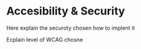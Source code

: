 # Accesibility & Security

Here explain the securoty chosen how to implent it


Ecplain level of WCAG chosne
